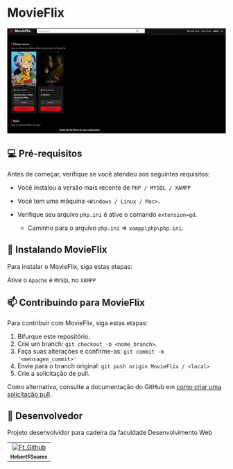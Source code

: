 # MovieFlix

<img src="img/image_projeto.png" alt="Exemplo imagem">


## 💻 Pré-requisitos

Antes de começar, verifique se você atendeu aos seguintes requisitos:

- Você instalou a versão mais recente de `PHP / MYSQL / XAMPP`
- Você tem uma máquina `<Windows / Linux / Mac>`.
- Verifique seu arquivo `php.ini` é ative o comando `extension=gd`.
  
  - Caminho para o arquivo `php.ini` => `xampp\php\php.ini`.

## 🚀 Instalando MovieFlix

Para instalar o MovieFlix, siga estas etapas:

Ative o `Apache` é `MYSQL` no `XAMPP`

## 📫 Contribuindo para MovieFlix

Para contribuir com MovieFlix, siga estas etapas:

1. Bifurque este repositório.
2. Crie um branch: `git checkout -b <nome_branch>`.
3. Faça suas alterações e confirme-as: `git commit -m '<mensagem_commit>'`
4. Envie para o branch original: `git push origin MovieFlix / <local>`
5. Crie a solicitação de pull.

Como alternativa, consulte a documentação do GitHub em [como criar uma solicitação pull](https://help.github.com/en/github/collaborating-with-issues-and-pull-requests/creating-a-pull-request).

## 🤝 Desenvolvedor

Projeto desenvolvidor para cadeira da faculdade Desenvolvimento Web

<table>
  <tr>
    <td align="center">
      <a href="#" title="Hebert">
        <img src="https://avatars.githubusercontent.com/u/88061348?s=400&u=0f256aaecccd77a0d09b4b04b6a7f42e95729fbd&v=4" width="100px;" alt="Ft_Github"/><br>
        <sub>
          <b>HebertFSoares</b>
        </sub>
      </a>
    </td>
  </tr>
</table>
